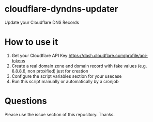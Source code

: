 # cloudflare-dyndns-updater
Update your Cloudflare DNS Records

# How to use it
1. Get your Cloudflare API Key https://dash.cloudflare.com/profile/api-tokens
2. Create a real domain zone and domain record with fake values (e.g. 8.8.8.8, non proxified) just for creation
2. Configure the script variables section for your usecase
3. Run this script manually or automatically by a cronjob

# Questions
Please use the issue section of this repository. Thanks. 